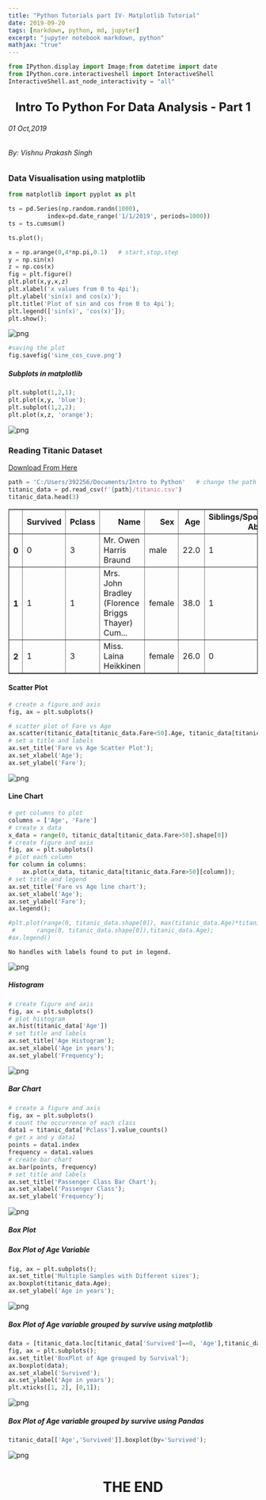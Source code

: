 ```yaml
---
title: "Python Tutorials part IV- Matplotlib Tutorial"
date: 2019-09-20
tags: [markdown, python, md, jupyter]
excerpt: "jupyter notebook markdown, python"
mathjax: "true"
---
```



```python
from IPython.display import Image;from datetime import date
from IPython.core.interactiveshell import InteractiveShell
InteractiveShell.ast_node_interactivity = "all"
```

<font size="5"><center><h2>Intro To Python For Data Analysis - Part 1</h2></center></font>
<h6>01 Oct,2019</h6>
<h6>By: Vishnu Prakash Singh</h6>

### Data Visualisation using matplotlib


```python
from matplotlib import pyplot as plt

ts = pd.Series(np.random.randn(1000),
           index=pd.date_range('1/1/2019', periods=1000))
ts = ts.cumsum()

ts.plot();
```


```python
x = np.arange(0,4*np.pi,0.1)   # start,stop,step
y = np.sin(x)
z = np.cos(x)
fig = plt.figure()
plt.plot(x,y,x,z)
plt.xlabel('x values from 0 to 4pi');   
plt.ylabel('sin(x) and cos(x)');
plt.title('Plot of sin and cos from 0 to 4pi');
plt.legend(['sin(x)', 'cos(x)']);     
plt.show();
```


![png](output_4_0.png)



```python
#saving the plot
fig.savefig('sine_cos_cuve.png')
```

##### Subplots in matplotlib


```python
plt.subplot(1,2,1);
plt.plot(x,y, 'blue');
plt.subplot(1,2,2);
plt.plot(x,z, 'orange');
```


![png](output_7_0.png)


### Reading Titanic Dataset
[Download From Here](https://web.stanford.edu/class/archive/cs/cs109/cs109.1166/problem12.html)


```python
path = 'C:/Users/392256/Documents/Intro to Python'   # change the path to your file location
titanic_data = pd.read_csv(f'{path}/titanic.csv')
titanic_data.head(3)
```




<div>
<style scoped>
    .dataframe tbody tr th:only-of-type {
        vertical-align: middle;
    }

    .dataframe tbody tr th {
        vertical-align: top;
    }

    .dataframe thead th {
        text-align: right;
    }
</style>
<table border="1" class="dataframe">
  <thead>
    <tr style="text-align: right;">
      <th></th>
      <th>Survived</th>
      <th>Pclass</th>
      <th>Name</th>
      <th>Sex</th>
      <th>Age</th>
      <th>Siblings/Spouses Aboard</th>
      <th>Parents/Children Aboard</th>
      <th>Fare</th>
    </tr>
  </thead>
  <tbody>
    <tr>
      <th>0</th>
      <td>0</td>
      <td>3</td>
      <td>Mr. Owen Harris Braund</td>
      <td>male</td>
      <td>22.0</td>
      <td>1</td>
      <td>0</td>
      <td>7.2500</td>
    </tr>
    <tr>
      <th>1</th>
      <td>1</td>
      <td>1</td>
      <td>Mrs. John Bradley (Florence Briggs Thayer) Cum...</td>
      <td>female</td>
      <td>38.0</td>
      <td>1</td>
      <td>0</td>
      <td>71.2833</td>
    </tr>
    <tr>
      <th>2</th>
      <td>1</td>
      <td>3</td>
      <td>Miss. Laina Heikkinen</td>
      <td>female</td>
      <td>26.0</td>
      <td>0</td>
      <td>0</td>
      <td>7.9250</td>
    </tr>
  </tbody>
</table>
</div>



#### Scatter Plot


```python
# create a figure and axis
fig, ax = plt.subplots()

# scatter plot of Fare vs Age
ax.scatter(titanic_data[titanic_data.Fare<50].Age, titanic_data[titanic_data.Fare<50].Fare)
# set a title and labels
ax.set_title('Fare vs Age Scatter Plot');
ax.set_xlabel('Age');
ax.set_ylabel('Fare');
```


![png](output_11_0.png)


#### Line Chart


```python
# get columns to plot
columns = ['Age', 'Fare']
# create x data
x_data = range(0, titanic_data[titanic_data.Fare>50].shape[0])
# create figure and axis
fig, ax = plt.subplots()
# plot each column
for column in columns:
    ax.plot(x_data, titanic_data[titanic_data.Fare>50][column]);
# set title and legend
ax.set_title('Fare vs Age line chart');
ax.set_xlabel('Age');
ax.set_ylabel('Fare');
ax.legend();

#plt.plot(range(0, titanic_data.shape[0]), max(titanic_data.Age)*titanic_data['Fare']/max(titanic_data.Fare),
 #      range(0, titanic_data.shape[0]),titanic_data.Age);
#ax.legend()
```

    No handles with labels found to put in legend.
    


![png](output_13_1.png)


##### Histogram


```python
# create figure and axis
fig, ax = plt.subplots()
# plot histogram
ax.hist(titanic_data['Age'])
# set title and labels
ax.set_title('Age Histogram');
ax.set_xlabel('Age in years');
ax.set_ylabel('Frequency');
```


![png](output_15_0.png)


##### Bar Chart


```python
# create a figure and axis 
fig, ax = plt.subplots() 
# count the occurrence of each class
data1 = titanic_data['Pclass'].value_counts() 
# get x and y data1 
points = data1.index 
frequency = data1.values 
# create bar chart 
ax.bar(points, frequency) 
# set title and labels 
ax.set_title('Passenger Class Bar Chart');
ax.set_xlabel('Passenger Class');
ax.set_ylabel('Frequency');
```


![png](output_17_0.png)


##### Box Plot

##### Box Plot of Age Variable


```python
fig, ax = plt.subplots();
ax.set_title('Multiple Samples with Different sizes');
ax.boxplot(titanic_data.Age);
ax.set_ylabel('Age in years');
```


![png](output_20_0.png)


##### Box Plot of Age variable grouped by survive using matplotlib


```python
data = [titanic_data.loc[titanic_data['Survived']==0, 'Age'],titanic_data.loc[titanic_data['Survived']==1, 'Age']]
fig, ax = plt.subplots();
ax.set_title('BoxPlot of Age grouped by Survival');
ax.boxplot(data);
ax.set_xlabel('Survived');
ax.set_ylabel('Age in years');
plt.xticks([1, 2], [0,1]);
```


![png](output_22_0.png)


##### Box Plot of Age variable grouped by survive using Pandas


```python
titanic_data[['Age','Survived']].boxplot(by='Survived');
```


![png](output_24_0.png)


<h1><center>THE END</h1>
